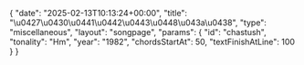 {
    "date": "2025-02-13T10:13:24+00:00",
    "title": "\u0427\u0430\u0441\u0442\u0443\u0448\u043a\u0438",
    "type": "miscellaneous",
    "layout": "songpage",
    "params": {
        "id": "chastush",
        "tonality": "Hm",
        "year": "1982",
        "chordsStartAt": 50,
        "textFinishAtLine": 100
    }
}